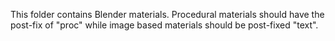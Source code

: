 This folder contains Blender materials. Procedural materials should have the post-fix of "proc" while image based materials should be post-fixed "text".
